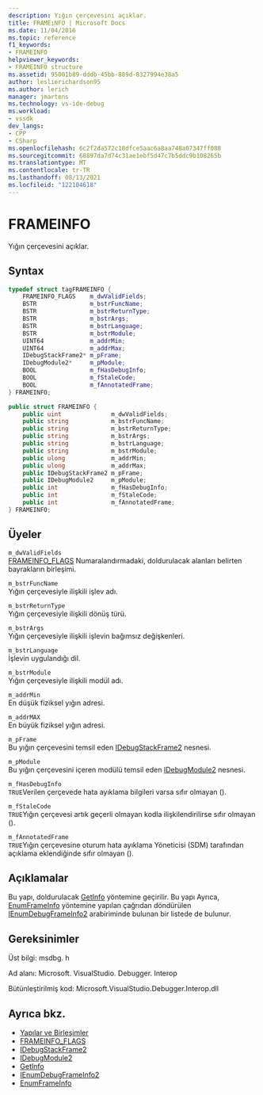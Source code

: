 ```yaml
---
description: Yığın çerçevesini açıklar.
title: FRAMEıNFO | Microsoft Docs
ms.date: 11/04/2016
ms.topic: reference
f1_keywords:
- FRAMEINFO
helpviewer_keywords:
- FRAMEINFO structure
ms.assetid: 95001b89-dddb-45bb-889d-8327994e38a5
author: leslierichardson95
ms.author: lerich
manager: jmartens
ms.technology: vs-ide-debug
ms.workload:
- vssdk
dev_langs:
- CPP
- CSharp
ms.openlocfilehash: 6c2f2da572c18dfce5aac6a8aa748a07347ff088
ms.sourcegitcommit: 68897da7d74c31ae1ebf5d47c7b5ddc9b108265b
ms.translationtype: MT
ms.contentlocale: tr-TR
ms.lasthandoff: 08/13/2021
ms.locfileid: "122104618"
---
```

# <a name="frameinfo"></a>FRAMEINFO
Yığın çerçevesini açıklar.

## <a name="syntax"></a>Syntax

```cpp
typedef struct tagFRAMEINFO {
    FRAMEINFO_FLAGS    m_dwValidFields;
    BSTR               m_bstrFuncName;
    BSTR               m_bstrReturnType;
    BSTR               m_bstrArgs;
    BSTR               m_bstrLanguage;
    BSTR               m_bstrModule;
    UINT64             m_addrMin;
    UINT64             m_addrMax;
    IDebugStackFrame2* m_pFrame;
    IDebugModule2*     m_pModule;
    BOOL               m_fHasDebugInfo;
    BOOL               m_fStaleCode;
    BOOL               m_fAnnotatedFrame;
} FRAMEINFO;
```

```csharp
public struct FRAMEINFO {
    public uint              m_dwValidFields;
    public string            m_bstrFuncName;
    public string            m_bstrReturnType;
    public string            m_bstrArgs;
    public string            m_bstrLanguage;
    public string            m_bstrModule;
    public ulong             m_addrMin;
    public ulong             m_addrMax;
    public IDebugStackFrame2 m_pFrame;
    public IDebugModule2     m_pModule;
    public int               m_fHasDebugInfo;
    public int               m_fStaleCode;
    public int               m_fAnnotatedFrame;
} FRAMEINFO;
```

## <a name="members"></a>Üyeler
`m_dwValidFields`\
[FRAMEINFO_FLAGS](../../../extensibility/debugger/reference/frameinfo-flags.md) Numaralandırmadaki, doldurulacak alanları belirten bayrakların birleşimi.

`m_bstrFuncName`\
Yığın çerçevesiyle ilişkili işlev adı.

`m_bstrReturnType`\
Yığın çerçevesiyle ilişkili dönüş türü.

`m_bstrArgs`\
Yığın çerçevesiyle ilişkili işlevin bağımsız değişkenleri.

`m_bstrLanguage`\
İşlevin uygulandığı dil.

`m_bstrModule`\
Yığın çerçevesiyle ilişkili modül adı.

`m_addrMin`\
En düşük fiziksel yığın adresi.

`m_addrMAX`\
En büyük fiziksel yığın adresi.

`m_pFrame`\
Bu yığın çerçevesini temsil eden [IDebugStackFrame2](../../../extensibility/debugger/reference/idebugstackframe2.md) nesnesi.

`m_pModule`\
Bu yığın çerçevesini içeren modülü temsil eden [IDebugModule2](../../../extensibility/debugger/reference/idebugmodule2.md) nesnesi.

`m_fHasDebugInfo`\
`TRUE`Verilen çerçevede hata ayıklama bilgileri varsa sıfır olmayan ().

`m_fStaleCode`\
`TRUE`Yığın çerçevesi artık geçerli olmayan kodla ilişkilendirilirse sıfır olmayan ().

`m_fAnnotatedFrame`\
`TRUE`Yığın çerçevesine oturum hata ayıklama Yöneticisi (SDM) tarafından açıklama eklendiğinde sıfır olmayan ().

## <a name="remarks"></a>Açıklamalar
Bu yapı, doldurulacak [GetInfo](../../../extensibility/debugger/reference/idebugstackframe2-getinfo.md) yöntemine geçirilir. Bu yapı Ayrıca, [EnumFrameInfo](../../../extensibility/debugger/reference/idebugthread2-enumframeinfo.md) yöntemine yapılan çağrıdan döndürülen [IEnumDebugFrameInfo2](../../../extensibility/debugger/reference/ienumdebugframeinfo2.md) arabiriminde bulunan bir listede de bulunur.

## <a name="requirements"></a>Gereksinimler
Üst bilgi: msdbg. h

Ad alanı: Microsoft. VisualStudio. Debugger. Interop

Bütünleştirilmiş kod: Microsoft.VisualStudio.Debugger.Interop.dll

## <a name="see-also"></a>Ayrıca bkz.
- [Yapılar ve Birleşimler](../../../extensibility/debugger/reference/structures-and-unions.md)
- [FRAMEINFO_FLAGS](../../../extensibility/debugger/reference/frameinfo-flags.md)
- [IDebugStackFrame2](../../../extensibility/debugger/reference/idebugstackframe2.md)
- [IDebugModule2](../../../extensibility/debugger/reference/idebugmodule2.md)
- [GetInfo](../../../extensibility/debugger/reference/idebugstackframe2-getinfo.md)
- [IEnumDebugFrameInfo2](../../../extensibility/debugger/reference/ienumdebugframeinfo2.md)
- [EnumFrameInfo](../../../extensibility/debugger/reference/idebugthread2-enumframeinfo.md)

